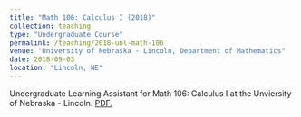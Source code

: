 ```yaml
---
title: "Math 106: Calculus I (2018)"
collection: teaching
type: "Undergraduate Course"
permalink: /teaching/2018-unl-math-106
venue: "University of Nebraska - Lincoln, Department of Mathematics"
date: 2018-09-03
location: "Lincoln, NE"
---
```


Undergraduate Learning Assistant for Math 106: Calculus I at the Unviersity of Nebraska - Lincoln.
<a href="https://github.com/jordanduffinw/jordanduffinw.github.io/blob/master/files/Syllabus_106_2018F_revised.pdf" target="_blank">PDF.</a>

